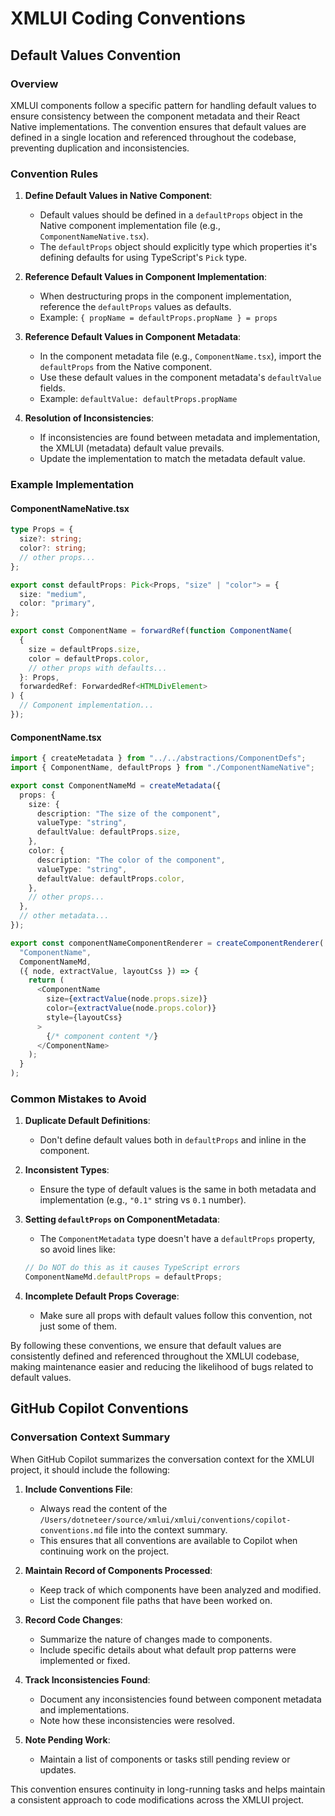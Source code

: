 # XMLUI Coding Conventions

## Default Values Convention

### Overview

XMLUI components follow a specific pattern for handling default values to ensure consistency between the component metadata and their React Native implementations. The convention ensures that default values are defined in a single location and referenced throughout the codebase, preventing duplication and inconsistencies.

### Convention Rules

1. **Define Default Values in Native Component**:
   - Default values should be defined in a `defaultProps` object in the Native component implementation file (e.g., `ComponentNameNative.tsx`).
   - The `defaultProps` object should explicitly type which properties it's defining defaults for using TypeScript's `Pick` type.

2. **Reference Default Values in Component Implementation**:
   - When destructuring props in the component implementation, reference the `defaultProps` values as defaults.
   - Example: `{ propName = defaultProps.propName } = props`

3. **Reference Default Values in Component Metadata**:
   - In the component metadata file (e.g., `ComponentName.tsx`), import the `defaultProps` from the Native component.
   - Use these default values in the component metadata's `defaultValue` fields.
   - Example: `defaultValue: defaultProps.propName`

4. **Resolution of Inconsistencies**:
   - If inconsistencies are found between metadata and implementation, the XMLUI (metadata) default value prevails.
   - Update the implementation to match the metadata default value.

### Example Implementation

#### ComponentNameNative.tsx
```typescript
type Props = {
  size?: string;
  color?: string;
  // other props...
};

export const defaultProps: Pick<Props, "size" | "color"> = {
  size: "medium",
  color: "primary",
};

export const ComponentName = forwardRef(function ComponentName(
  { 
    size = defaultProps.size,
    color = defaultProps.color,
    // other props with defaults...
  }: Props,
  forwardedRef: ForwardedRef<HTMLDivElement>
) {
  // Component implementation...
});
```

#### ComponentName.tsx
```typescript
import { createMetadata } from "../../abstractions/ComponentDefs";
import { ComponentName, defaultProps } from "./ComponentNameNative";

export const ComponentNameMd = createMetadata({
  props: {
    size: {
      description: "The size of the component",
      valueType: "string",
      defaultValue: defaultProps.size,
    },
    color: {
      description: "The color of the component",
      valueType: "string", 
      defaultValue: defaultProps.color,
    },
    // other props...
  },
  // other metadata...
});

export const componentNameComponentRenderer = createComponentRenderer(
  "ComponentName",
  ComponentNameMd,
  ({ node, extractValue, layoutCss }) => {
    return (
      <ComponentName
        size={extractValue(node.props.size)}
        color={extractValue(node.props.color)}
        style={layoutCss}
      >
        {/* component content */}
      </ComponentName>
    );
  }
);
```

### Common Mistakes to Avoid

1. **Duplicate Default Definitions**:
   - Don't define default values both in `defaultProps` and inline in the component.
   
2. **Inconsistent Types**:
   - Ensure the type of default values is the same in both metadata and implementation (e.g., `"0.1"` string vs `0.1` number).

3. **Setting `defaultProps` on ComponentMetadata**:
   - The `ComponentMetadata` type doesn't have a `defaultProps` property, so avoid lines like:
   ```typescript
   // Do NOT do this as it causes TypeScript errors
   ComponentNameMd.defaultProps = defaultProps;
   ```

4. **Incomplete Default Props Coverage**:
   - Make sure all props with default values follow this convention, not just some of them.

By following these conventions, we ensure that default values are consistently defined and referenced throughout the XMLUI codebase, making maintenance easier and reducing the likelihood of bugs related to default values.

## GitHub Copilot Conventions

### Conversation Context Summary

When GitHub Copilot summarizes the conversation context for the XMLUI project, it should include the following:

1. **Include Conventions File**:
   - Always read the content of the `/Users/dotneteer/source/xmlui/xmlui/conventions/copilot-conventions.md` file into the context summary.
   - This ensures that all conventions are available to Copilot when continuing work on the project.

2. **Maintain Record of Components Processed**:
   - Keep track of which components have been analyzed and modified.
   - List the component file paths that have been worked on.

3. **Record Code Changes**:
   - Summarize the nature of changes made to components.
   - Include specific details about what default prop patterns were implemented or fixed.

4. **Track Inconsistencies Found**:
   - Document any inconsistencies found between component metadata and implementations.
   - Note how these inconsistencies were resolved.

5. **Note Pending Work**:
   - Maintain a list of components or tasks still pending review or updates.

This convention ensures continuity in long-running tasks and helps maintain a consistent approach to code modifications across the XMLUI project.
